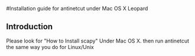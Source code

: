 #Installation guide for antinetcut under Mac OS X Leopard

## Introduction ##

Please look for "How to Install scapy" Under Mac OS X. then run antinetcut the same way you do for Linux/Unix